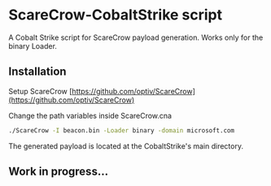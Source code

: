 # ScareCrow-CobaltStrike script

A Cobalt Strike script for ScareCrow payload generation. Works only for the binary Loader.

## Installation

Setup ScareCrow [https://github.com/optiv/ScareCrow](https://github.com/optiv/ScareCrow)

Change the path variables inside ScareCrow.cna

```bash
./ScareCrow -I beacon.bin -Loader binary -domain microsoft.com
```
The generated payload is located at the CobaltStrike's main directory.

## Work in progress...
